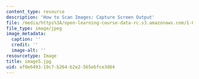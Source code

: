 ```yaml
---
content_type: resource
description: 'How to Scan Images: Capture Screen Output'
file: /media/https%3A/open-learning-course-data-rc.s3.amazonaws.com/1-012-introduction-to-civil-engineering-design-spring-2002/af0e649319c7b264b2e2565ebfce3d64_image5.jpg
file_type: image/jpeg
image_metadata:
  caption: ''
  credit: ''
  image-alt: ''
resourcetype: Image
title: image5.jpg
uid: af0e6493-19c7-b264-b2e2-565ebfce3d64
---
```

